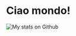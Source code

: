 # Ciao mondo!

![My stats on Github](https://github-readme-stats.vercel.app/api?username=andreacipriani)
